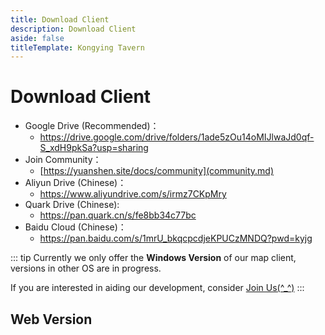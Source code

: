 ```yaml
---
title: Download Client
description: Download Client
aside: false
titleTemplate: Kongying Tavern
---
```


# Download Client

- Google Drive (Recommended)：
  - <https://drive.google.com/drive/folders/1ade5zOu14oMIJlwaJd0qf-S_xdH9pkSa?usp=sharing>
- Join Community：
  - [https://yuanshen.site/docs/community](community.md)
- Aliyun Drive (Chinese)：
  - <https://www.aliyundrive.com/s/irmz7CKpMry>
- Quark Drive (Chinese):
  - <https://pan.quark.cn/s/fe8bb34c77bc>
- Baidu Cloud (Chinese)：
  - <https://pan.baidu.com/s/1mrU_bkqcpcdjeKPUCzMNDQ?pwd=kyjg>

::: tip
Currently we only offer the **Windows Version** of our map client, versions in other OS are in progress.

If you are interested in aiding our development, consider [Join Us(^\_^)](./join)
:::

<MediaIntroduction
  media="self"
  text="Map Client User Manual"
  link="./manual/client-user-manual"
/>

## Web Version

<MediaIntroduction 
  media="self"
  text="Web Version Portal"
  link="https://yuanshen.site"
/>
